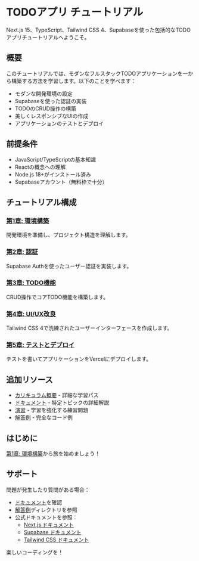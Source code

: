 # TODOアプリ チュートリアル

Next.js 15、TypeScript、Tailwind CSS 4、Supabaseを使った包括的なTODOアプリチュートリアルへようこそ。

## 概要

このチュートリアルでは、モダンなフルスタックTODOアプリケーションを一から構築する方法を学習します。以下のことを学べます：

- モダンな開発環境の設定
- Supabaseを使った認証の実装
- TODOのCRUD操作の構築
- 美しくレスポンシブなUIの作成
- アプリケーションのテストとデプロイ

## 前提条件

- JavaScript/TypeScriptの基本知識
- Reactの概念への理解
- Node.js 18+がインストール済み
- Supabaseアカウント（無料枠で十分）

## チュートリアル構成

### [第1章: 環境構築](./chapter-01/README_JA.md)
開発環境を準備し、プロジェクト構造を理解します。

### [第2章: 認証](./chapter-02/README_JA.md)
Supabase Authを使ったユーザー認証を実装します。

### [第3章: TODO機能](./chapter-03/README_JA.md)
CRUD操作でコアTODO機能を構築します。

### [第4章: UI/UX改良](./chapter-04/README_JA.md)
Tailwind CSS 4で洗練されたユーザーインターフェースを作成します。

### [第5章: テストとデプロイ](./chapter-05/README_JA.md)
テストを書いてアプリケーションをVercelにデプロイします。

## 追加リソース

- [カリキュラム概要](./CURRICULUM_JA.md) - 詳細な学習パス
- [ドキュメント](./docs/) - 特定トピックの詳細解説
- [演習](./exercises/) - 学習を強化する練習問題
- [解答例](./solutions/) - 完全なコード例

## はじめに

[第1章: 環境構築](./chapter-01/README_JA.md)から旅を始めましょう！

## サポート

問題が発生したり質問がある場合：
- [ドキュメント](./docs/)を確認
- [解答例](./solutions/)ディレクトリを参照
- 公式ドキュメントを参照：
  - [Next.js ドキュメント](https://nextjs.org/docs)
  - [Supabase ドキュメント](https://supabase.com/docs)
  - [Tailwind CSS ドキュメント](https://tailwindcss.com/docs)

楽しいコーディングを！